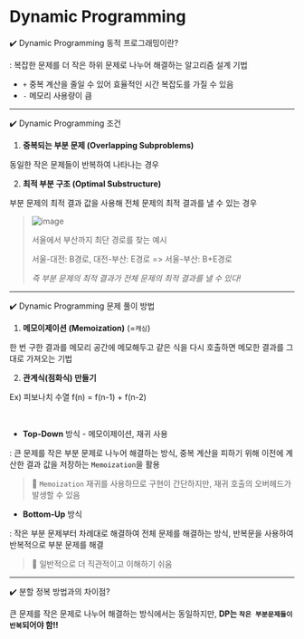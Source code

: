 # Dynamic Programming

✔️ Dynamic Programming 동적 프로그래밍이란?

: 복잡한 문제를 더 작은 하위 문제로 나누어 해결하는 알고리즘 설계 기법

* `+` 중복 계산을 줄일 수 있어 효율적인 시간 복잡도를 가질 수 있음
* `-` 메모리 사용량이 큼

___

✔️ Dynamic Programming 조건

1. **중복되는 부분 문제 (Overlapping Subproblems)**

동일한 작은 문제들이 반복하여 나타나는 경우

2. **최적 부분 구조 (Optimal Substructure)**

부분 문제의 최적 결과 값을 사용해 전체 문제의 최적 결과를 낼 수 있는 경우

> ![image](https://github.com/dannysmson/codingTestStudy/assets/79390749/317fe28f-aee3-40f1-9ce3-2701d70bbfbc)
>
> 서울에서 부산까지 최단 경로를 찾는 예시
>
> 서울-대전: B경로, 대전-부산: E경로 => 서울-부산: B+E경로
>
> *즉 부분 문제의 최적 결과가 전체 문제의 최적 결과를 낼 수 있다!*

___

✔️ Dynamic Programming 문제 풀이 방법

1. **메모이제이션 (Memoization)** (=`캐싱`)

한 번 구한 결과를 메모리 공간에 메모해두고 같은 식을 다시 호출하면 메모한 결과를 그대로 가져오는 기법

2. **관계식(점화식) 만들기**

Ex) 피보나치 수열 f(n) = f(n-1) + f(n-2)

<br />

- **Top-Down** 방식 - 메모이제이션, 재귀 사용

: 큰 문제를 작은 부분 문제로 나누어 해결하는 방식, 중복 계산을 피하기 위해 이전에 계산한 결과 값을 저장하는 `Memoization`을 활용

> 🔎 `Memoization` 재귀를 사용하므로 구현이 간단하지만, 재귀 호출의 오버헤드가 발생할 수 있음

- **Bottom-Up** 방식

: 작은 부분 문제부터 차례대로 해결하여 전체 문제를 해결하는 방식, 반복문을 사용하여 반복적으로 부분 문제를 해결

> 🔎 일반적으로 더 직관적이고 이해하기 쉬움

___

✔️ 분할 정복 방법과의 차이점?

큰 문제를 작은 문제로 나누어 해결하는 방식에서는 동일하지만, **DP는 `작은 부분문제들이 반복`되어야 함!!**
